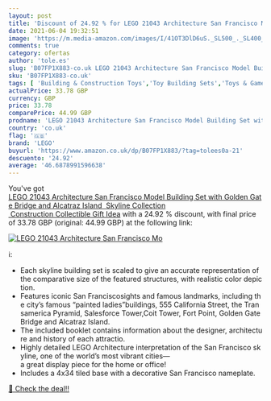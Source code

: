 ```yaml
---
layout: post
title: 'Discount of 24.92 % for LEGO 21043 Architecture San Francisco Mo'
date: 2021-06-04 19:32:51
image: 'https://m.media-amazon.com/images/I/41OT3DlD6uS._SL500_._SL400_.jpg'
comments: true
category: ofertas
author: 'tole.es'
slug: 'B07FP1X883-co.uk LEGO 21043 Architecture San Francisco Model Building...'
sku: 'B07FP1X883-co.uk'
tags: [ 'Building & Construction Toys','Toy Building Sets','Toys & Games','Toys Store','lego', ]
actualPrice: 33.78 GBP
currency: GBP
price: 33.78
comparePrice: 44.99 GBP
prodname: 'LEGO 21043 Architecture San Francisco Model Building Set with Golden Gate Bridge and Alcatraz Island  Skyline Collection  Construction Collectible Gift Idea'
country: 'co.uk'
flag: '🇬🇧'
brand: 'LEGO'
buyurl: 'https://www.amazon.co.uk/dp/B07FP1X883/?tag=tolees0a-21'
descuento: '24.92'
average: '46.6878991596638'
---
```


You've got [LEGO 21043 Architecture San Francisco Model Building Set with Golden Gate Bridge and Alcatraz Island  Skyline Collection  Construction Collectible Gift Idea](https://www.amazon.co.uk/dp/B07FP1X883/?tag=tolees0a-21) with a  24.92 % discount, with final price of 33.78 GBP (original: 44.99 GBP) at the following link:

[![LEGO 21043 Architecture San Francisco Mo](https://m.media-amazon.com/images/I/41OT3DlD6uS._SL500_._SL400_.jpg)](https://www.amazon.co.uk/dp/B07FP1X883/?tag=tolees0a-21)

ℹ️:

- Each skyline building set is scaled to give an accurate representation of the comparative size of the featured structures, with realistic color depiction.
- Features iconic San Franciscosights and famous landmarks, including the city’s famous “painted ladies”buildings, 555 California Street, the Transamerica Pyramid, Salesforce Tower,Coit Tower, Fort Point, Golden Gate Bridge and Alcatraz Island.
- The included booklet contains information about the designer, architecture and history of each attractio.
- Highly detailed LEGO Architecture interpretation of the San Francisco skyline, one of the world’s most vibrant cities—a great display piece for the home or office!
- Includes a 4x34 tiled base with a decorative San Francisco nameplate.

[🛒 Check the deal!!](https://www.amazon.co.uk/dp/B07FP1X883/?tag=tolees0a-21)
